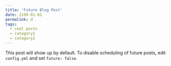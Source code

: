 ```yaml
---
title: 'Future Blog Post'
date: 2199-01-01
permalink: d
tags:
  - cool posts
  - category1
  - category2
---
```


This post will show up by default. To disable scheduling of future posts, edit `config.yml` and set `future: false`. 
